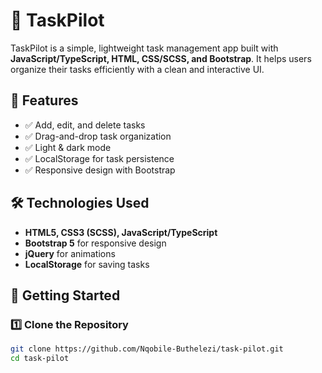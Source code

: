 # 🚀 TaskPilot  

TaskPilot is a simple, lightweight task management app built with **JavaScript/TypeScript, HTML, CSS/SCSS, and Bootstrap**. It helps users organize their tasks efficiently with a clean and interactive UI.  

## 📌 Features  
- ✅ Add, edit, and delete tasks  
- ✅ Drag-and-drop task organization  
- ✅ Light & dark mode  
- ✅ LocalStorage for task persistence  
- ✅ Responsive design with Bootstrap  

## 🛠️ Technologies Used  
- **HTML5, CSS3 (SCSS), JavaScript/TypeScript**  
- **Bootstrap 5** for responsive design  
- **jQuery** for animations  
- **LocalStorage** for saving tasks  

## 🚀 Getting Started  
### 1️⃣ Clone the Repository  
```sh
git clone https://github.com/Nqobile-Buthelezi/task-pilot.git
cd task-pilot
```